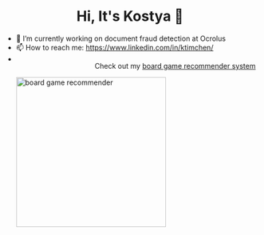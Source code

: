  <h1 align="center">Hi, It's Kostya 👋</h1> 

- 🔬 I’m currently working on document fraud detection at Ocrolus
- 📫 How to reach me: https://www.linkedin.com/in/ktimchen/
- <div>
    <p style="float: right;"> Check out my <a href=https://www.findme.games/> board game recommender system </a> </p>
    <img style="float: left; margin: ...;" width="300" alt="board game recommender"  src="https://github.com/ktimchen/ktimchen/assets/36734709/4e4d2692-2bf3-4d11-ae63-6f60e0eb93bc">
</div>
